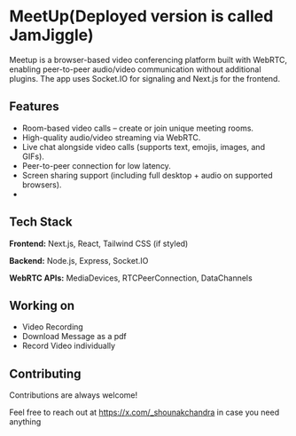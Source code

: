 
# MeetUp(Deployed version is called JamJiggle)

Meetup is a browser-based video conferencing platform built with WebRTC, enabling peer-to-peer audio/video communication without additional plugins. The app uses Socket.IO for signaling and Next.js for the frontend.


## Features

- Room-based video calls – create or join unique meeting rooms.
- High-quality audio/video streaming via WebRTC.
- Live chat alongside video calls (supports text, emojis, images, and GIFs).
- Peer-to-peer connection for low latency.
- Screen sharing support (including full desktop + audio on supported browsers).
- 


## Tech Stack

**Frontend:** Next.js, React, Tailwind CSS (if styled)

**Backend:** Node.js, Express, Socket.IO

**WebRTC APIs:** MediaDevices, RTCPeerConnection, DataChannels




## Working on

- Video Recording
- Download Message as a pdf 
- Record Video individually 
## Contributing

Contributions are always welcome!

Feel free to reach out at https://x.com/_shounakchandra in case you need anything

